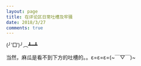 ```yaml
---
layout: page
title: 在评论区日常吐槽及牢骚
date: 2018/3/27
comments: true
---
```

(╯‵□′)╯︵┻━┻

当然，麻瓜是看不到下方的吐槽的。。ε=ε=ε=(~￣▽￣)~